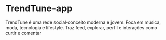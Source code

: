 # TrendTune-app
TrendTune é uma rede social-conceito moderna e jovem. Foca em música, moda, tecnologia e lifestyle. Traz feed, explorar, perfil e interações como curtir e comentar
